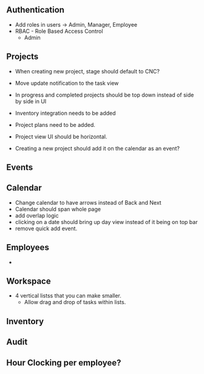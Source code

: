## Authentication
- Add roles in users -> Admin, Manager, Employee
- RBAC - Role Based Access Control
    - Admin 

## Projects
- When creating new project, stage should default to CNC?
- Move update notification to the task view
- In progress and completed projects should be top down instead of side by side in UI
- Inventory integration needs to be added
- Project plans need to be added.

- Project view UI should be horizontal.


- Creating a new project should add it on the calendar as an event?

## Events

## Calendar
- Change calendar to have arrows instead of Back and Next
- Calendar should span whole page 
- add overlap logic
- clicking on a date should bring up day view instead of it being on top bar 
- remove quick add event.

## Employees
- 

## Workspace
- 4 vertical listss that you can make smaller. 
    - Allow drag and drop of tasks within lists. 

## Inventory

## Audit

## Hour Clocking per employee?